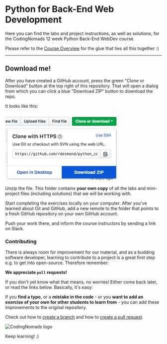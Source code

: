 # Python for Back-End Web Development

Here you can find the labs and project instructions, as well as solutions,
for the CodingNomads 12 week Python Back-End WebDev course.

Please refer to the [Course Overview](https://codingnomads.atlassian.net/wiki/spaces/PYC/pages/426934606/Course+Overview) for the glue that ties all this together :)

---

## Download me!

After you have created a GitHub account, press the green "Clone or Download"
button at the top right of this repository. That will open a dialog from
which you can click a blue "Download ZIP" button to download the repo.

It looks like this:

![Download repo](media/download.png)

Unzip the file. This folder contains **your own copy** of all the labs and
mini-project files (including solutions) that we will be working with.

Start completing the exercises locally on your computer. After you've
learned about Git and GitHub, add a new remote to the folder that points
to a fresh GitHub repository on your own GitHub account.

Push your work there, and inform the course instructors by sending a
link on Slack.


### Contributing

There is always room for improvement for our material, and as a budding
software developer, learning to contribute to a project is a great first
step e.g. to get into open-source. Therefore remember:


**We appreciate `pull` requests!**


If you don't yet know what that means, no worries! Either come back later,
or read the links below. Basically, it's easy:


If you **find a typo**, or a **mistake in the code** - or you **want to add an
exercise of your own for other students to learn from** - you can add
these improvements to the original repository.


Check out how to [create a branch](https://help.github.com/articles/creating-and-deleting-branches-within-your-repository/) and how to [create a pull request](https://help.github.com/articles/about-pull-requests/).


<img src="media/cn_square.png" alt="CodingNomads logo" width="400px"/>


Keep learning! :)
